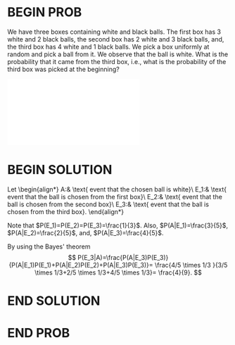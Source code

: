 # BEGIN PROB

<!-- Probability -->

We have three boxes containing white
and black balls. The first box has 3 white and 2 black balls, the second
box has 2 white and 3 black balls, and, the third box has 4 white and 1
black balls. We pick a box uniformly at random and pick a ball from it.
We observe that the ball is white. What is the probability that it came
from the third box, i.e., what is the probability of the third box was
picked at the beginning?

![image](BlackandWhiteballs.pdf)

# BEGIN SOLUTION

Let 
\begin{align*}
A:& \text{ event that the chosen ball is white}\\
E_1:& \text{ event that the  ball is chosen from the first box}\\
E_2:& \text{ event that the  ball is chosen from the second box}\\
E_3:& \text{ event that the  ball is chosen from the third box}.
\end{align*}

Note that $P(E_1)=P(E_2)=P(E_3)=\frac{1}{3}$. Also, $P(A|E_1)=\frac{3}{5}$, $P(A|E_2)=\frac{2}{5}$, and, $P(A|E_3)=\frac{4}{5}$.

By using the Bayes' theorem
$$
P(E_3|A)=\frac{P(A|E_3)P(E_3)}{P(A|E_1)P(E_1)+P(A|E_2)P(E_2)+P(A|E_3)P(E_3)}= \frac{4/5 \times 1/3 }{3/5 \times 1/3+2/5 \times 1/3+4/5 \times 1/3}= \frac{4}{9}.
$$

# END SOLUTION

# END PROB